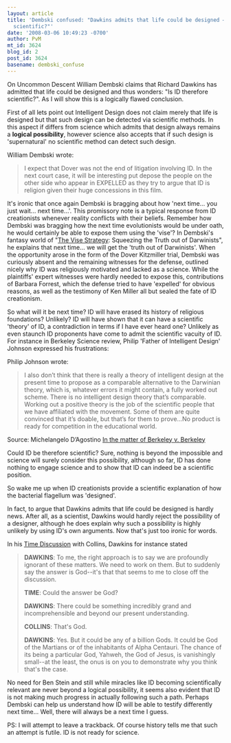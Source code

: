 ```yaml
---
layout: article
title: 'Dembski confused: "Dawkins admits that life could be designed — Is ID therefore
  scientific?"'
date: '2008-03-06 10:49:23 -0700'
author: PvM
mt_id: 3624
blog_id: 2
post_id: 3624
basename: dembski_confuse
---
```

On Uncommon Descent William Dembski claims that Richard Dawkins has admitted that life could be designed and thus wonders: "Is ID therefore scientific?". As I will show this is a logically flawed conclusion.

First of all lets point out Intelligent Design does not claim merely that life is designed but that such design can be detected via scientific methods. In this aspect if differs from science which admits that design always remains a **logical possibility**, however science also accepts that if such design is 'supernatural' no scientific method can detect such design.

William Dembski wrote:

> I expect that Dover was not the end of litigation involving ID. In the next court case, it will be interesting put depose the people on the other side who appear in EXPELLED as they try to argue that ID is religion given their huge concessions in this film.

It's ironic that once again Dembski is bragging about how 'next time... you just wait... next time...'. This promissory note is a typical response from ID creationists whenever reality conflicts with their beliefs. Remember how Dembski was bragging how the next time evolutionists would be under oath, he would certainly be able to expose them using the 'vise'? In Dembski's fantasy world of "[The Vise Strategy](http://www.uncommondescent.com/evolution/the-vise-strategy-squeezing-the-truth-out-of-darwinists/): Squeezing the Truth out of Darwinists", he explains that next time... we will get the 'truth out of Darwinists'. When the opportunity arose in the form of the Dover Kitzmiller trial, Dembski was curiously absent and the remaining witnesses for the defense, outlined nicely why ID was religiously motivated and lacked as a science. While the plaintiffs' expert witnesses were hardly needed to expose this, contributions of Barbara Forrest, which the defense tried to have 'expelled' for obvious reasons, as well as the testimony of Ken Miller all but sealed the fate of ID creationism.

So what will it be next time? ID will have erased its history of religious foundations? Unlikely? ID will have shown that it can have a scientific 'theory' of ID, a contradiction in terms if I have ever heard one? Unlikely as even staunch ID proponents have come to admit the scientific vacuity of ID. For instance in Berkeley Science review, Philip 'Father of Intelligent Design' Johnson expressed his frustrations:

Philip Johnson wrote:

> I also don’t think that there is really a theory of intelligent design at the present time to propose as a comparable alternative to the Darwinian theory, which is, whatever errors it might contain, a fully worked out scheme. There is no intelligent design theory that’s comparable. Working out a positive theory is the job of the scientific people that we have affiliated with the movement. Some of them are quite convinced that it’s doable, but that’s for them to prove…No product is ready for competition in the educational world.

Source: Michelangelo D’Agostino [In the matter of Berkeley v. Berkeley]()

Could ID be therefore scientific? Sure, nothing is beyond the impossible and science will surely consider this possibility, although so far, ID has done nothing to engage science and to show that ID can indeed be a scientific position. 

So wake me up when ID creationists provide a scientific explanation of how the bacterial flagellum was 'designed'.

In fact, to argue that Dawkins admits that life could be designed is hardly news. After all, as a scientist, Dawkins would hardly reject the possibility of a designer, although he does explain why such a possibility is highly unlikely by using ID's own arguments. Now that's just too ironic for words. 

In his [Time Discussion](http://www.time.com/time/printout/0,8816,1555132,00.html) with Collins, Dawkins for instance stated

> **DAWKINS**: To me, the right approach is to say we are profoundly ignorant of these matters. We need to work on them. But to suddenly say the answer is God--it's that that seems to me to close off the discussion.
> 
> **TIME**: Could the answer be God?
> 
> **DAWKINS**: There could be something incredibly grand and incomprehensible and beyond our present understanding.
> 
> **COLLINS**: That's God.
> 
> **DAWKINS**: Yes. But it could be any of a billion Gods. It could be God of the Martians or of the inhabitants of Alpha Centauri. The chance of its being a particular God, Yahweh, the God of Jesus, is vanishingly small--at the least, the onus is on you to demonstrate why you think that's the case.

No need for Ben Stein and still while miracles like ID becoming scientifically relevant are never beyond a logical possibility, it seems also evident that ID is not making much progress in actually following such a path. Perhaps Dembski can help us understand how ID will be able to testify differently next time... Well, there will always be a next time I guess. 

PS: I will attempt to leave a trackback. Of course history tells me that such an attempt is futile. ID is not ready for science.
